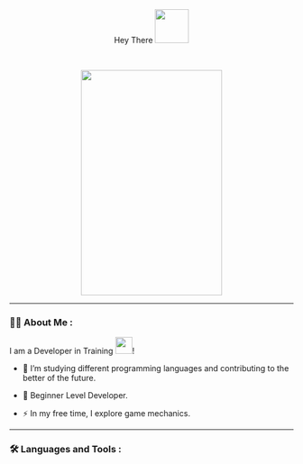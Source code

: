 <div align="center".
  <h1>
    Hey There
    <img src="https://media.giphy.com/media/hvRJCLFzcasrR4ia7z/giphy.gif" width="60px"/>
  </h1>
</div>

&nbsp; 

<div align="center">
  <img src="https://media.giphy.com/media/Xbn8ZbO95YeOJQtJz7/giphy.gif" width="250" height="400"/>
</div>

---

### :man_technologist: About Me :

I am a Developer in Training <img src="https://media.giphy.com/media/WUlplcMpOCEmTGBtBW/giphy.gif" width="30">!

- :telescope: I’m studying different programming languages and contributing to the better of the future.

- :seedling: Beginner Level Developer.

- :zap: In my free time, I explore game mechanics.

---

### :hammer_and_wrench: Languages and Tools :
<!--
**srstafion/srstafion** is a ✨ _special_ ✨ repository because its `README.md` (this file) appears on your GitHub profile.

Here are some ideas to get you started:

- 🔭 I’m currently working on ...
- 🌱 I’m currently learning ...
- 👯 I’m looking to collaborate on ...
- 🤔 I’m looking for help with ...
- 💬 Ask me about ...
- 📫 How to reach me: ...
- 😄 Pronouns: ...
- ⚡ Fun fact: ...
-->
